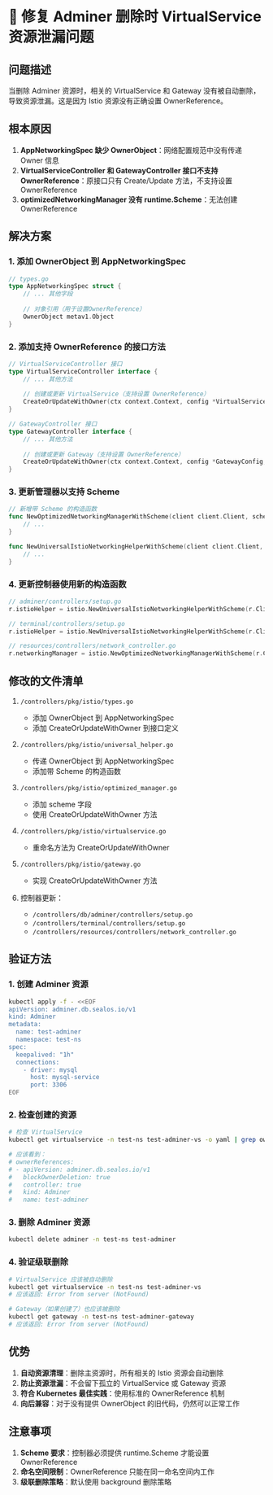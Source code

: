 # 🎯 修复 Adminer 删除时 VirtualService 资源泄漏问题

## 问题描述

当删除 Adminer 资源时，相关的 VirtualService 和 Gateway 没有被自动删除，导致资源泄漏。这是因为 Istio 资源没有正确设置 OwnerReference。

## 根本原因

1. **AppNetworkingSpec 缺少 OwnerObject**：网络配置规范中没有传递 Owner 信息
2. **VirtualServiceController 和 GatewayController 接口不支持 OwnerReference**：原接口只有 Create/Update 方法，不支持设置 OwnerReference
3. **optimizedNetworkingManager 没有 runtime.Scheme**：无法创建 OwnerReference

## 解决方案

### 1. 添加 OwnerObject 到 AppNetworkingSpec

```go
// types.go
type AppNetworkingSpec struct {
    // ... 其他字段
    
    // 对象引用（用于设置OwnerReference）
    OwnerObject metav1.Object
}
```

### 2. 添加支持 OwnerReference 的接口方法

```go
// VirtualServiceController 接口
type VirtualServiceController interface {
    // ... 其他方法
    
    // 创建或更新 VirtualService（支持设置 OwnerReference）
    CreateOrUpdateWithOwner(ctx context.Context, config *VirtualServiceConfig, owner metav1.Object, scheme *runtime.Scheme) error
}

// GatewayController 接口
type GatewayController interface {
    // ... 其他方法
    
    // 创建或更新 Gateway（支持设置 OwnerReference）
    CreateOrUpdateWithOwner(ctx context.Context, config *GatewayConfig, owner metav1.Object, scheme *runtime.Scheme) error
}
```

### 3. 更新管理器以支持 Scheme

```go
// 新增带 Scheme 的构造函数
func NewOptimizedNetworkingManagerWithScheme(client client.Client, scheme *runtime.Scheme, config *NetworkConfig) NetworkingManager {
    // ...
}

func NewUniversalIstioNetworkingHelperWithScheme(client client.Client, scheme *runtime.Scheme, config *NetworkConfig, appType string) *UniversalIstioNetworkingHelper {
    // ...
}
```

### 4. 更新控制器使用新的构造函数

```go
// adminer/controllers/setup.go
r.istioHelper = istio.NewUniversalIstioNetworkingHelperWithScheme(r.Client, r.Scheme, config, "adminer")

// terminal/controllers/setup.go
r.istioHelper = istio.NewUniversalIstioNetworkingHelperWithScheme(r.Client, r.Scheme, config, "terminal")

// resources/controllers/network_controller.go
r.networkingManager = istio.NewOptimizedNetworkingManagerWithScheme(r.Client, r.Scheme, config)
```

## 修改的文件清单

1. `/controllers/pkg/istio/types.go`
   - 添加 OwnerObject 到 AppNetworkingSpec
   - 添加 CreateOrUpdateWithOwner 到接口定义

2. `/controllers/pkg/istio/universal_helper.go`
   - 传递 OwnerObject 到 AppNetworkingSpec
   - 添加带 Scheme 的构造函数

3. `/controllers/pkg/istio/optimized_manager.go`
   - 添加 scheme 字段
   - 使用 CreateOrUpdateWithOwner 方法

4. `/controllers/pkg/istio/virtualservice.go`
   - 重命名方法为 CreateOrUpdateWithOwner

5. `/controllers/pkg/istio/gateway.go`
   - 实现 CreateOrUpdateWithOwner 方法

6. 控制器更新：
   - `/controllers/db/adminer/controllers/setup.go`
   - `/controllers/terminal/controllers/setup.go`
   - `/controllers/resources/controllers/network_controller.go`

## 验证方法

### 1. 创建 Adminer 资源

```bash
kubectl apply -f - <<EOF
apiVersion: adminer.db.sealos.io/v1
kind: Adminer
metadata:
  name: test-adminer
  namespace: test-ns
spec:
  keepalived: "1h"
  connections:
    - driver: mysql
      host: mysql-service
      port: 3306
EOF
```

### 2. 检查创建的资源

```bash
# 检查 VirtualService
kubectl get virtualservice -n test-ns test-adminer-vs -o yaml | grep ownerReferences -A 5

# 应该看到：
# ownerReferences:
# - apiVersion: adminer.db.sealos.io/v1
#   blockOwnerDeletion: true
#   controller: true
#   kind: Adminer
#   name: test-adminer
```

### 3. 删除 Adminer 资源

```bash
kubectl delete adminer -n test-ns test-adminer
```

### 4. 验证级联删除

```bash
# VirtualService 应该被自动删除
kubectl get virtualservice -n test-ns test-adminer-vs
# 应该返回: Error from server (NotFound)

# Gateway（如果创建了）也应该被删除
kubectl get gateway -n test-ns test-adminer-gateway
# 应该返回: Error from server (NotFound)
```

## 优势

1. **自动资源清理**：删除主资源时，所有相关的 Istio 资源会自动删除
2. **防止资源泄漏**：不会留下孤立的 VirtualService 或 Gateway 资源
3. **符合 Kubernetes 最佳实践**：使用标准的 OwnerReference 机制
4. **向后兼容**：对于没有提供 OwnerObject 的旧代码，仍然可以正常工作

## 注意事项

1. **Scheme 要求**：控制器必须提供 runtime.Scheme 才能设置 OwnerReference
2. **命名空间限制**：OwnerReference 只能在同一命名空间内工作
3. **级联删除策略**：默认使用 background 删除策略